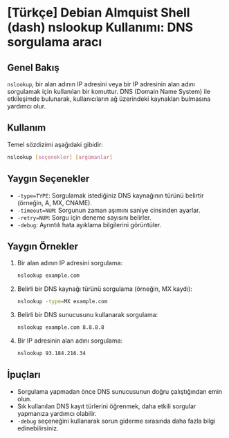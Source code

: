 # [Türkçe] Debian Almquist Shell (dash) nslookup Kullanımı: DNS sorgulama aracı

## Genel Bakış
`nslookup`, bir alan adının IP adresini veya bir IP adresinin alan adını sorgulamak için kullanılan bir komuttur. DNS (Domain Name System) ile etkileşimde bulunarak, kullanıcıların ağ üzerindeki kaynakları bulmasına yardımcı olur.

## Kullanım
Temel sözdizimi aşağıdaki gibidir:
```bash
nslookup [seçenekler] [argümanlar]
```

## Yaygın Seçenekler
- `-type=TYPE`: Sorgulamak istediğiniz DNS kaynağının türünü belirtir (örneğin, A, MX, CNAME).
- `-timeout=NUM`: Sorgunun zaman aşımını saniye cinsinden ayarlar.
- `-retry=NUM`: Sorgu için deneme sayısını belirler.
- `-debug`: Ayrıntılı hata ayıklama bilgilerini görüntüler.

## Yaygın Örnekler
1. Bir alan adının IP adresini sorgulama:
   ```bash
   nslookup example.com
   ```

2. Belirli bir DNS kaynağı türünü sorgulama (örneğin, MX kaydı):
   ```bash
   nslookup -type=MX example.com
   ```

3. Belirli bir DNS sunucusunu kullanarak sorgulama:
   ```bash
   nslookup example.com 8.8.8.8
   ```

4. Bir IP adresinin alan adını sorgulama:
   ```bash
   nslookup 93.184.216.34
   ```

## İpuçları
- Sorgulama yapmadan önce DNS sunucusunun doğru çalıştığından emin olun.
- Sık kullanılan DNS kayıt türlerini öğrenmek, daha etkili sorgular yapmanıza yardımcı olabilir.
- `-debug` seçeneğini kullanarak sorun giderme sırasında daha fazla bilgi edinebilirsiniz.